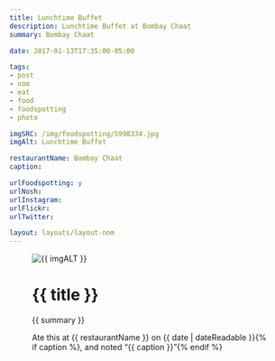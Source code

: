 ```yaml
---
title: Lunchtime Buffet
description: Lunchtime Buffet at Bombay Chaat
summary: Bombay Chaat

date: 2017-01-13T17:35:00-05:00

tags:
- post
- nom
- eat
- food
- foodspotting
- photo

imgSRC: /img/foodspotting/5998334.jpg
imgAlt: Lunchtime Buffet

restaurantName: Bombay Chaat
caption:

urlFoodspotting: y
urlNosh:
urlInstagram:
urlFlickr:
urlTwitter:

layout: layouts/layout-nom
---
```

<figure class="nom">
	<img class="u-photo img-border" src="{{ imgSRC }}" alt="{{ imgALT }}">
	<figcaption>
		<h1 class="title p-name">{{ title }}</h1>
		<p class="summary">{{ summary }}</p>
		<p>Ate this at {{ restaurantName }} on <time class="dt-published" datetime="{{ date | dateIso }}">{{ date | dateReadable }}</time>{% if caption %}, and noted <q class="caption">{{ caption }}</q>{% endif %}
	</figcaption>
</figure>
